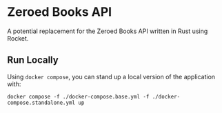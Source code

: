 # Zeroed Books API

A potential replacement for the Zeroed Books API written in Rust using Rocket.

## Run Locally

Using `docker compose`, you can stand up a local version of the application
with:

```console
docker compose -f ./docker-compose.base.yml -f ./docker-compose.standalone.yml up
```
